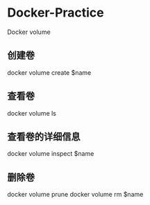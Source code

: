 # Docker-Practice
Docker volume

## 创建卷
docker volume create $name

## 查看卷
docker volume ls

## 查看卷的详细信息
docker volume inspect $name

## 删除卷
docker volume prune
docker volume rm $name

